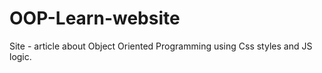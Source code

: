 # OOP-Learn-website
Site - article about Object Oriented Programming using Css styles and JS logic.
